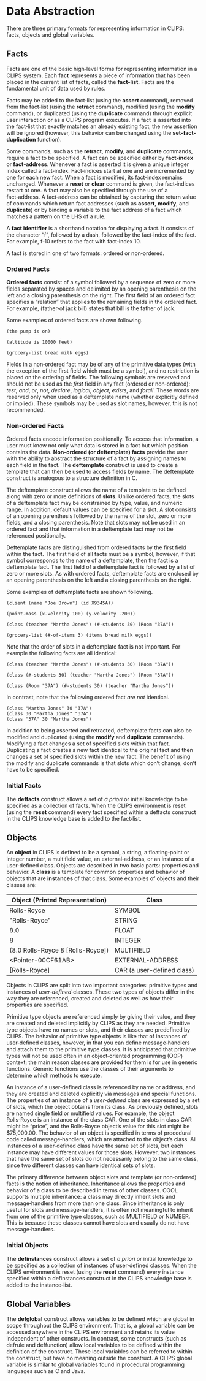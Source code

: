 # Data Abstraction

There are three primary formats for representing information in CLIPS: facts, objects and global variables.

## Facts

Facts are one of the basic high‑level forms for representing information in a CLIPS system. Each **fact** represents a piece of information that has been placed in the current list of facts, called the **fact‑list**. Facts are the fundamental unit of data used by rules.

Facts may be added to the fact‑list (using the **assert** command), removed from the fact‑list (using the **retract** command), modified (using the **modify** command), or duplicated (using the **duplicate** command) through explicit user interaction or as a CLIPS program executes. If a fact is asserted into the fact‑list that exactly matches an already existing fact, the new assertion will be ignored (however, this behavior can be changed using the **set-fact-duplication** function).

Some commands, such as the **retract**, **modify**, and **duplicate** commands, require a fact to be specified. A fact can be specified either by **fact‑index** or **fact‑address**. Whenever a fact is asserted it is given a unique integer index called a fact‑index. Fact‑indices start at one and are incremented by one for each new fact. When a fact is modified, its fact-index remains unchanged. Whenever a **reset** or **clear** command is given, the fact‑indices restart at one. A fact may also be specified through the use of a fact‑address. A fact‑address can be obtained by capturing the return value of commands which return fact addresses (such as **assert**, **modify**, and **duplicate**) or by binding a variable to the fact address of a fact which matches a pattern on the LHS of a rule.

A **fact identifier** is a shorthand notation for displaying a fact. It consists of the character “f”, followed by a dash, followed by the fact‑index of the fact. For example, f‑10 refers to the fact with fact‑index 10.

A fact is stored in one of two formats: ordered or non‑ordered.

### Ordered Facts

**Ordered facts** consist of a symbol followed by a sequence of zero or more fields separated by spaces and delimited by an opening parenthesis on the left and a closing parenthesis on the right. The first field of an ordered fact specifies a “relation” that applies to the remaining fields in the ordered fact. For example, (father‑of jack bill) states that bill is the father of jack.

Some examples of ordered facts are shown following.

```
(the pump is on)

(altitude is 10000 feet)

(grocery-list bread milk eggs)
```

Fields in a non‑ordered fact may be of any of the primitive data types (with the exception of the first field which must be a symbol), and no restriction is placed on the ordering of fields. The following symbols are reserved and should not be used as the _first_ field in any fact (ordered or non‑ordered): _test_, _and_, _or_, _not_, _declare_, _logical_, _object_, _exists_, and _forall_. These words are reserved only when used as a deftemplate name (whether explicitly defined or implied). These symbols may be used as slot names, however, this is not recommended.

### Non‑ordered Facts

Ordered facts encode information positionally. To access that information, a user must know not only what data is stored in a fact but which position contains the data. **Non‑ordered (or deftemplate) facts** provide the user with the ability to abstract the structure of a fact by assign­ing names to each field in the fact. The **deftemplate** construct is used to create a template that can then be used to access fields by name. The deftemplate construct is analogous to a structure definition in C.

The deftemplate construct allows the name of a template to be defined along with zero or more definitions of **slots**. Unlike ordered facts, the slots of a deftemplate fact may be constrained by type, value, and numeric range. In addition, default values can be specified for a slot. A slot consists of an opening parenthesis followed by the name of the slot, zero or more fields, and a closing parenthesis. Note that slots may not be used in an ordered fact and that information in a deftemplate fact may not be referenced positionally.

Deftemplate facts are distinguished from ordered facts by the first field within the fact. The first field of all facts must be a symbol, however, if that symbol corresponds to the name of a deftemplate, then the fact is a deftemplate fact. The first field of a deftemplate fact is followed by a list of zero or more slots. As with ordered facts, deftemplate facts are enclosed by an opening parenthesis on the left and a closing parenthesis on the right.

Some examples of deftemplate facts are shown following.

```
(client (name "Joe Brown") (id X9345A))

(point-mass (x-velocity 100) (y-velocity -200))

(class (teacher "Martha Jones") (#-students 30) (Room "37A"))

(grocery-list (#-of-items 3) (items bread milk eggs))
```

Note that the order of slots in a deftemplate fact is not important. For example the following facts are all identical:

```
(class (teacher "Martha Jones") (#-students 30) (Room "37A"))

(class (#-students 30) (teacher "Martha Jones") (Room "37A"))

(class (Room "37A") (#-students 30) (teacher "Martha Jones"))
```

In contrast, note that the following ordered fact _are not_ identical.

```
(class "Martha Jones" 30 "37A")
(class 30 "Martha Jones" "37A")
(class "37A" 30 "Martha Jones")
```

In addition to being asserted and retracted, deftemplate facts can also be modified and duplicated (using the **modify** and **duplicate** commands). Modifying a fact changes a set of specified slots within that fact. Duplicating a fact creates a new fact identical to the original fact and then changes a set of specified slots within the new fact. The benefit of using the modify and duplicate commands is that slots which don’t change, don’t have to be specified.

### Initial Facts

The **deffacts** construct allows a set of _a priori_ or initial knowledge to be specified as a collection of facts. When the CLIPS environment is reset (using the **reset** command) every fact specified within a deffacts construct in the CLIPS knowledge base is added to the fact‑list.

## Objects

An **object** in CLIPS is defined to be a symbol, a string, a floating‑point or integer number, a multifield value, an external‑address, or an instance of a user‑defined class. Objects are described in two basic parts: properties and behavior. A **class** is a template for common properties and behavior of objects that are **instances** of that class. Some examples of objects and their classes are:

| **Object (Printed Representation)** | **Class**                  |
| ----------------------------------- | -------------------------- |
| Rolls-Royce                         | SYMBOL                     |
| "Rolls-Royce"                       | STRING                     |
| 8.0                                 | FLOAT                      |
| 8                                   | INTEGER                    |
| (8.0 Rolls-Royce 8 \[Rolls-Royce\]) | MULTIFIELD                 |
| \<Pointer-00CF61AB\>                | EXTERNAL-ADDRESS           |
| \[Rolls-Royce\]                     | CAR (a user-defined class) |

Objects in CLIPS are split into two important categories: primitive types and instances of _user‑defined_‑classes. These two types of objects differ in the way they are referenced, created and deleted as well as how their properties are specified.

Primitive type objects are referenced simply by giving their value, and they are created and deleted implicitly by CLIPS as they are needed. Primitive type objects have no names or slots, and their classes are predefined by CLIPS. The behavior of primitive type objects is like that of instances of user‑defined classes, however, in that you can define message‑handlers and attach them to the primitive type classes. It is anticipated that primitive types will not be used often in an object‑oriented programming (OOP) context; the main reason classes are provided for them is for use in generic functions. Generic functions use the classes of their arguments to determine which methods to execute.

An instance of a user‑defined class is referenced by name or address, and they are created and deleted explicitly via messages and special functions. The properties of an instance of a _user‑defined_ class are expressed by a set of slots, which the object obtains from its class. As previously defined, slots are named single field or multifield values. For example, the object Rolls‑Royce is an instance of the class CAR. One of the slots in class CAR might be “price”, and the Rolls‑Royce object’s value for this slot might be $75,000.00. The behavior of an object is specified in terms of procedural code called message‑handlers, which are attached to the object’s class. All instances of a user‑defined class have the same set of slots, but each instance may have different values for those slots. However, two instances that have the same set of slots do not necessarily belong to the same class, since two different classes can have identical sets of slots.

The primary difference between object slots and template (or non‑ordered) facts is the notion of inheritance. Inheritance allows the properties and behavior of a class to be described in terms of other classes. COOL supports multiple inheritance: a class may directly inherit slots and message‑handlers from more than one class. Since inheritance is only useful for slots and message‑handlers, it is often not meaningful to inherit from one of the primitive type classes, such as MULTIFIELD or NUMBER. This is because these classes cannot have slots and usually do not have message‑handlers.

### Initial Objects

The **definstances** construct allows a set of _a priori_ or initial knowledge to be specified as a collection of instances of user‑defined classes. When the CLIPS environment is reset (using the **reset** command) every instance specified within a definstances construct in the CLIPS knowledge base is added to the instance‑list.

## Global Variables

The **defglobal** construct allows variables to be defined which are global in scope throughout the CLIPS environment. That is, a global variable can be accessed anywhere in the CLIPS environment and retains its value independent of other constructs. In contrast, some constructs (such as defrule and deffunction) allow local variables to be defined within the definition of the construct. These local variables can be referred to within the construct, but have no meaning outside the construct. A CLIPS global variable is similar to global variables found in procedural programming languages such as C and Java.
